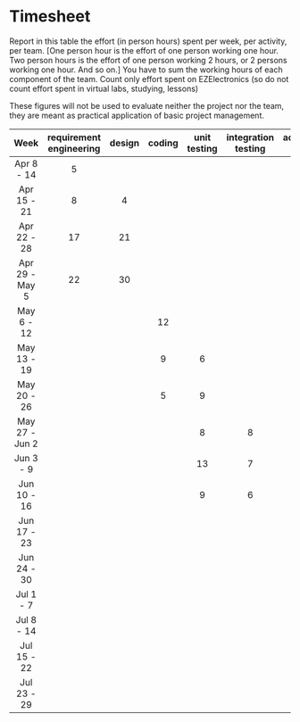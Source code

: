 # Timesheet

Report in this table the effort (in person hours) spent per week, per activity, per team.
[One person hour is the effort of one person working one hour.
Two person hours is the effort of one person working 2 hours, or 2 persons working one hour. And so on.]
You have to sum the working hours of each component of the team.
Count only effort spent on EZElectronics (so do not count effort spent in virtual labs, studying, lessons)

These figures will not be used to evaluate neither the project nor the team, they are meant as practical application of basic project management.

|      Week      | requirement engineering | design | coding | unit testing | integration testing | acceptance testing | management | git maven |
| :------------: | :---------------------: | :----: | :----: | :----------: | :-----------------: | :----------------: | :--------: | :-------: |
|   Apr 8 - 14   | 5                       |        |        |              |                     |                    |            |           |
|  Apr 15 - 21   | 8                       |  4     |        |              |                     |                    |            |           |
|  Apr 22 - 28   | 17                      |  21    |        |              |                     |                    |   1        |           |
| Apr 29 - May 5 | 22                      |  30    |        |              |                     |                    |   2        |           |
|   May 6 - 12   |                         |        |  12    |              |                     |                    |            |           |
|  May 13 - 19   |                         |        |  9     |  6           |                     |                    |            |           |
|  May 20 - 26   |                         |        |  5     |  9           |                     |                    |            |           |
| May 27 - Jun 2 |                         |        |        |  8           | 8                   |                    |            |           |
|   Jun 3 - 9    |                         |        |        |  13          | 7                   |                    |            |           |
|  Jun 10 - 16   |                         |        |        |  9           | 6                   |                    |            |           |
|  Jun 17 - 23   |                         |        |        |              |                     |                    |            |           |
|  Jun 24 - 30   |                         |        |        |              |                     |                    |            |           |
|   Jul 1 - 7    |                         |        |        |              |                     |                    |            |           |
|   Jul 8 - 14   |                         |        |        |              |                     |                    |            |           |
|  Jul 15 - 22   |                         |        |        |              |                     |                    |            |           |
|  Jul 23 - 29   |                         |        |        |              |                     |                    |            |           |
